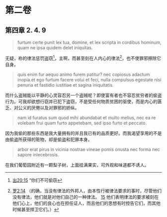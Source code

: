# 第二卷
## 第四章 2. 4. 9

> furtum certe punit lex tua, domine, et lex scripta in cordibus hominum, quam ne ipsa quidem delet iniquitas.

无疑，祢的律法惩罚盗窃[^1]，主啊，而甚至刻在人内心的律法[^2]，也不使罪邪擦除它自身。

[^1]: [出20:15](https://biblehub.com/exodus/20-15.htm) “你们不可偷窃

[^2]: [罗2:14](https://biblehub.com/romans/2-14.htm) （的确，当没有律法的外邦人，由本性行被律法要求的事时，尽管他们没有律法，他们就是对他们自己的一种律法。 [15](https://biblehub.com/romans/2-15.htm) 他们表明律法的要求被刻在他们心上，他们的良心也在担任证人，而且他们的思想有时控告它们，而其他时候甚至捍卫它们。）

> quis enim fur aequo animo furem patitur? nec copiosus adactum inopia.et ego furtum facere volui et feci, nulla compulsus egestate nisi penuria et fastidio iustitiae et sagina iniquitatis.

而什么盗贼能以平静的心灵容忍另一个盗贼呢？即使富有者也不容忍贫穷者的偷盗行为。可我却欲想行窃并已犯下盗窃，不是受任何物质贫困的驱使，而是内心的匮乏、对公义的厌倦以及对罪邪的娇纵。

> nam id furatus sum quod mihi abundabat et multo melius, nec ea re volebam frui quam furto appetebam, sed ipso furto et peccato.

因为我偷的那些东西是我大量拥有的并且我已有的品质更好。而我渴望享用的不是由偷盗所获得的赃物，却是偷盗和犯罪本身。

> arbor erat pirus in vicinia nostrae vineae pomis onusta nec forma nec sapore inlecebrosis.

在我们葡萄园附近有一颗梨子树，上面挂满果实，可外观和味道都不诱人。

